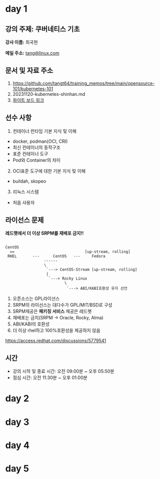 # day 1

## 강의 주제: 쿠버네티스 기초

__강사 이름:__ 최국현

__메일 주소:__ tang@linux.com

## 문서 및 자료 주소
1. https://github.com/tangt64/training_memos/tree/main/opensource-101/kubernetes-101
2. 20231120-kubernetes-shinhan.md
3. [화이트 보드 링크](https://wbd.ms/share/v2/aHR0cHM6Ly93aGl0ZWJvYXJkLm1pY3Jvc29mdC5jb20vYXBpL3YxLjAvd2hpdGVib2FyZHMvcmVkZWVtL2ZiMjM0ZThlNmQyMTQwNmFhMWUzOTA0MGYxYTBjMTkxX0JCQTcxNzYyLTEyRTAtNDJFMS1CMzI0LTVCMTMxRjQyNEUzRF82OGJlYmVmZS0yNTI0LTQ5ZjQtYThhMy0xOTM0Yjg4MWRlYmY=)


## 선수 사항

1. 컨테이너 런타임 기본 지식 및 이해
- docker, podman(OCI, CRI)
- 최신 컨테이너의 동작구조
- 표준 컨테이너 도구
- Pod와 Container의 차이
2. OCI표준 도구에 대한 기본 지식 및 이해
- buildah, skopeo
3. 리눅스 시스템
- 처음 사용자

## 라이선스 문제

__레드햇에서 더 이상 SRPM를 재배포 금지!!__

```

CentOS
  ==                 			   [up-stream, rolling]
 RHEL 		---		 CentOS   ---     Fedora
                 ------
                 \
                  `---> CentOS-Stream [up-stream, rolling]
                  |
                   `---> Rocky Linux 
                          \
                           `---> ABI/KABI호환성 유지 선언
```

1. 오픈소스는 GPL라이선스
2. SRPM의 라이선스는 대다수가 GPL/MIT/BSD로 구성
3. SRPM제공은 __패키징 서비스__ 제공은 레드햇 
4. 재배포는 금지(SRPM -> Oracle, Rocky, Alma)
5. ABI/KABI의 호환성
6. 더 이상 rhel하고 100%호환성을 제공하지 않음

https://access.redhat.com/discussions/5779541


## 시간

- 강의 시작 및 종료 시간: 오전 09:00분 ~ 오후 05:50분
- 점심 시간: 오전 11:30분 ~ 오후 01:00분

# day 2

# day 3

# day 4

# day 5